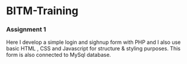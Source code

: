 # BITM-Training

### Assignment  1
Here I develop a simple login and sighnup form with PHP and I also use basic HTML , CSS and Javascript for structure & styling purposes. This form is also connected to MySql database.


